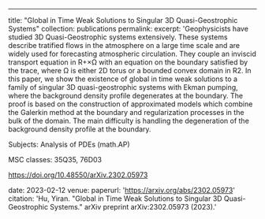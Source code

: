 ---
title: "Global in Time Weak Solutions to Singular 3D Quasi-Geostrophic Systems"
collection: publications
permalink: 
excerpt: 'Geophysicists have studied 3D Quasi-Geostrophic systems extensively. These systems describe tratified flows in the atmosphere on a large time scale and are widely used for forecasting atmospheric circulation. They couple an inviscid transport equation in R+×Ω with an equation on the boundary satisfied by the trace, where Ω is either 2D torus or a bounded convex domain in R2. In this paper, we show the existence of global in time weak solutions to a family of singular 3D quasi-geostrophic systems with Ekman pumping, where the background density profile degenerates at the boundary. The proof is based on the construction of approximated models which combine the Galerkin method at the boundary and regularization processes in the bulk of the domain. The main difficulty is handling the degeneration of the background density profile at the boundary.

Subjects:	Analysis of PDEs (math.AP)

MSC classes:	35Q35, 76D03
 
https://doi.org/10.48550/arXiv.2302.05973

date: 2023-02-12
venue: 
paperurl: 'https://arxiv.org/abs/2302.05973'
citation: 'Hu, Yiran. "Global in Time Weak Solutions to Singular 3D Quasi-Geostrophic Systems." arXiv preprint arXiv:2302.05973 (2023).'
